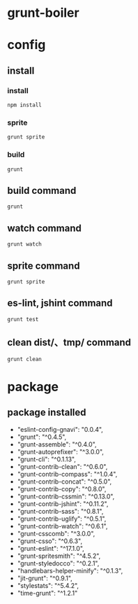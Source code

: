 # grunt-boiler


# config

## install

### install

    npm install

### sprite

    grunt sprite

### build

    grunt


## build command

    grunt


## watch command

    grunt watch


## sprite command

    grunt sprite


## es-lint, jshint command

    grunt test


## clean dist/、tmp/ command

    grunt clean




# package

## package installed

- "eslint-config-gnavi": "0.0.4",
- "grunt": "^0.4.5",
- "grunt-assemble": "^0.4.0",
- "grunt-autoprefixer": "^3.0.0",
- "grunt-cli": "^0.1.13",
- "grunt-contrib-clean": "^0.6.0",
- "grunt-contrib-compass": "^1.0.4",
- "grunt-contrib-concat": "^0.5.0",
- "grunt-contrib-copy": "^0.8.0",
- "grunt-contrib-cssmin": "^0.13.0",
- "grunt-contrib-jshint": "^0.11.2",
- "grunt-contrib-sass": "^0.8.1",
- "grunt-contrib-uglify": "^0.5.1",
- "grunt-contrib-watch": "^0.6.1",
- "grunt-csscomb": "^3.0.0",
- "grunt-csso": "^0.6.3",
- "grunt-eslint": "^17.1.0",
- "grunt-spritesmith": "^4.5.2",
- "grunt-styledocco": "^0.2.1",
- "handlebars-helper-minify": "^0.1.3",
- "jit-grunt": "^0.9.1",
- "stylestats": "^5.4.2",
- "time-grunt": "^1.2.1"












